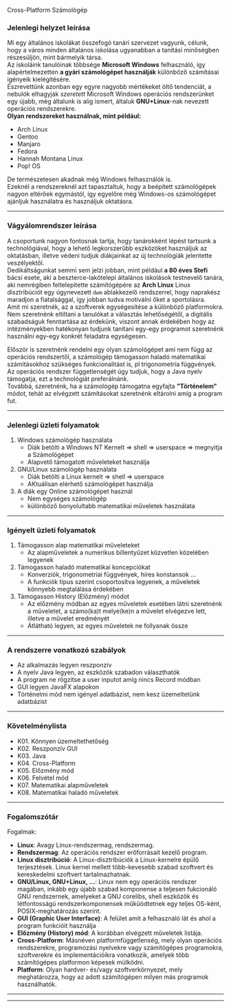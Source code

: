 Cross-Platform Számológép

### Jelenlegi helyzet leírása 
Mi egy általános iskolákat összefogó tanári szervezet vagyunk, célunk, hogy a város minden általános iskolása ugyanabban a tanítási minőségben részesüljön, mint bármelyik társa.       
Az iskoláink tanulóinak többsége **Microsoft Windows** felhasználó, így
alapértelmezetten **a gyári számológépet használják** különböző számításai igényeik kielégítésére.      
Észrevettünk azonban egy egyre nagyobb mértékeket öltő tendenciát, a nebulók
elhagyják _szeretett_ Microsoft Windows operációs rendszerünket egy újabb, még általunk is alig ismert, általuk __GNU+Linux__-nak nevezett operációs rendszerekre.       
__Olyan rendszereket használnak, mint például:__   
* Arch Linux
* Gentoo
* Manjaro
* Fedora
* Hannah Montana Linux
* Pop! OS    

De természetesen akadnak még Windows felhasználók is.   
Ezeknél a rendszereknél azt tapasztaltuk, hogy a beépített számológépek nagyon eltérőek egymástól, így egyelőre még Windows-os számológépet ajánljuk használatra és használjuk oktatásra.    

---

### Vágyálomrendszer leírása

A csoportunk nagyon fontosnak tartja, hogy tanárokként lépést tartsunk a technológiával, hogy a lehető legkorszerűbb eszközöket használjuk az oktatásban, illetve védeni tudjuk diákjainkat az új technológiák jelentette veszélyektől.    
Dedikáltságunkat semmi sem jelzi jobban, mint például **a 80 éves Stefi** bácsi esete, aki a beszterce-lakótelepi általános iskolások testnevelő tanára, aki nemrégiben feltelepítette számítógépére az **Arch Linux** Linux disztribúciót egy úgynevezett ``dwm`` ablakkezelő rendszerrel, hogy naprakész maradjon a fiatalsággal, így jobban tudva motiválni őket a sportolásra.     
Amit mi szeretnék, az a szoftverek egységesítése a különböző platformokra. Nem szeretnénk eltiltani a tanulókat a választás lehetőségétől, a digitális szabadságuk fenntartása az érdekünk, viszont annak érdekében hogy az intézményekben hatékonyan tudjunk tanítani egy-egy programot szeretnénk használni egy-egy konkrét feladatra egységesen.  


Először is szeretnénk rendelni egy olyan számológépet ami nem függ az operációs rendszertől, a számológép támogasson haladó matematikai számításokhoz szükséges funkcionalitást is, pl trigonometria függvények. Az operációs rendszer függetlenségét úgy tudjuk, hogy a Java nyelv támogatja, ezt a technológiát preferálnánk.    
Továbbá, szeretnénk, ha a számológép támogatna egyfajta __"Történelem"__ módot, tehát az elvégzett számításokat szeretnénk eltárolni amíg a program fut.

---

### Jelenlegi üzleti folyamatok 

1. Windows számológép használata
	- Diák betölti a Windows NT Kernelt => shell => userspace => megnyitja a Számológépet
	- Alapvető támogatott műveleteket használja
2. GNU/Linux számológép használata
	- Diák betölti a Linux kernelt => shell => userspace
	- AKtuálisan elérhető számológépet használja
3. A diák egy Online számológépet használ
	- Nem egységes számológép
	- különböző bonyolultabb matematikai műveletek használata


---


### Igényelt üzleti folyamatok 

1. Támogasson alap matematikai műveleteket
    - Az alapműveletek a numerikus billentyűzet közvetlen közelében legyenek
2. Támogasson haladó matematikai koncepciókat 
    - Konverziók, trigonometriai függvények, híres konstansok ...
    - A funkciók típus szerint csoportosítva legyenek, a műveletek könnyebb megtalálása érdekében
3. Támogasson History (Előzmény) módot
    - Az előzmény módban az egyes műveletek esetében látni szeretnénk a műveletet, a számo(ka)t melye(ke)n a művelet elvégezve lett, illetve a művelet eredményét
    - Átlátható legyen, az egyes műveletek ne follyanak össze 


---

### A rendszerre vonatkozó szabályok 

* Az alkalmazás legyen reszponzív
* A nyelv Java legyen, az eszközök szabadon választhatók
* A program ne rögzítse a user inputot amíg nincs Record módban
* GUI legyen JavaFX alapokon
* Történelmi mód nem igényel adatbázist, nem kesz üzemeltetünk adatbázist


---

### Követelménylista 

- K01. Könnyen üzemeltethetőség
- K02. Reszponzív GUI
- K03. Java
- K04. Cross-Platform
- K05. Előzmény mód
- K06. Felvétel mód
- K07. Matematikai alapműveletek
- K08. Matematikai haladó műveletek


---


### Fogalomszótár

Fogalmak:
* **Linux**: Avagy Linux-rendszermag, rendszermag.  
* **Rendszermag**: Az operációs rendszer erőforrásait kezelő program.
* **Linux disztribúció**: A Linux-disztribúciók a Linux-kernelre épülő terjesztések. Linux kernel mellett több-kevesebb szabad szoftvert és kereskedelmi szoftvert tartalmazhatnak.  
* **GNU/Linux, GNU+Linux, ...**: Linux nem egy operációs rendszer magában, inkább egy újabb szabad komponense a teljesen fukcionáló GNU rendszernek, amelyeket a GNU corelibs, shell eszközök és létfontosságú rendszerkomponensek műküödtetnek egy teljes OS-ként, POSIX-meghatározás szerint.
* **GUI (Graphic User Interface)**: A felület amit a felhasználó lát és ahol a program funkcióit használja
* **Előzmény (History) mód**: A korábban elvégzett műveletek listája.
* **Cross-Platform**: Másnéven platformfüggetlenség, mely olyan operációs rendszerekre, programozási nyelvekre vagy számítógépes programokra, szoftverekre és implementációikra vonatkozik, amelyek több számítógépes platformon képesek mülködni. 
* **Platform**: Olyan hardver- és/vagy szoftverkörnyezet, mely meghatározza, hogy az adott számítógépen milyen más programok használhatók.

---
---
